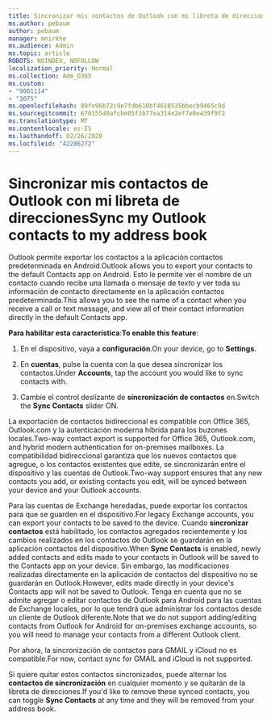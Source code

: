 ```yaml
---
title: Sincronizar mis contactos de Outlook con mi libreta de direcciones
ms.author: pebaum
author: pebaum
manager: mnirkhe
ms.audience: Admin
ms.topic: article
ROBOTS: NOINDEX, NOFOLLOW
localization_priority: Normal
ms.collection: Adm_O365
ms.custom:
- "9001114"
- "3075"
ms.openlocfilehash: 80fe96b72c9e7fdb610bf4618535bbecb9465c9d
ms.sourcegitcommit: 67015549afcbe05f3b77ea314e2ef7e0e439f9f2
ms.translationtype: MT
ms.contentlocale: es-ES
ms.lasthandoff: 02/26/2020
ms.locfileid: "42286272"
---
```

# <a name="sync-my-outlook-contacts-to-my-address-book"></a><span data-ttu-id="3f651-102">Sincronizar mis contactos de Outlook con mi libreta de direcciones</span><span class="sxs-lookup"><span data-stu-id="3f651-102">Sync my Outlook contacts to my address book</span></span>

<span data-ttu-id="3f651-103">Outlook permite exportar los contactos a la aplicación contactos predeterminada en Android.</span><span class="sxs-lookup"><span data-stu-id="3f651-103">Outlook allows you to export your contacts to the default Contacts app on Android.</span></span> <span data-ttu-id="3f651-104">Esto le permite ver el nombre de un contacto cuando recibe una llamada o mensaje de texto y ver toda su información de contacto directamente en la aplicación contactos predeterminada.</span><span class="sxs-lookup"><span data-stu-id="3f651-104">This allows you to see the name of a contact when you receive a call or text message, and view all of their contact information directly in the default Contacts app.</span></span>
 
<span data-ttu-id="3f651-105">**Para habilitar esta característica**:</span><span class="sxs-lookup"><span data-stu-id="3f651-105">**To enable this feature**:</span></span>
 
1. <span data-ttu-id="3f651-106">En el dispositivo, vaya a **configuración**.</span><span class="sxs-lookup"><span data-stu-id="3f651-106">On your device, go to **Settings**.</span></span>

2. <span data-ttu-id="3f651-107">En **cuentas**, pulse la cuenta con la que desea sincronizar los contactos.</span><span class="sxs-lookup"><span data-stu-id="3f651-107">Under **Accounts**, tap the account you would like to sync contacts with.</span></span>

3. <span data-ttu-id="3f651-108">Cambie el control deslizante de **sincronización de contactos** en.</span><span class="sxs-lookup"><span data-stu-id="3f651-108">Switch the **Sync Contacts** slider ON.</span></span>
 
<span data-ttu-id="3f651-109">La exportación de contactos bidireccional es compatible con Office 365, Outlook.com y la autenticación moderna híbrida para los buzones locales.</span><span class="sxs-lookup"><span data-stu-id="3f651-109">Two-way contact export is supported for Office 365, Outlook.com, and hybrid modern authentication for on-premises mailboxes.</span></span> <span data-ttu-id="3f651-110">La compatibilidad bidireccional garantiza que los nuevos contactos que agregue, o los contactos existentes que edite, se sincronizarán entre el dispositivo y las cuentas de Outlook.</span><span class="sxs-lookup"><span data-stu-id="3f651-110">Two-way support ensures that any new contacts you add, or existing contacts you edit, will be synced between your device and your Outlook accounts.</span></span>
 
<span data-ttu-id="3f651-111">Para las cuentas de Exchange heredadas, puede exportar los contactos para que se guarden en el dispositivo.</span><span class="sxs-lookup"><span data-stu-id="3f651-111">For legacy Exchange accounts, you can export your contacts to be saved to the device.</span></span> <span data-ttu-id="3f651-112">Cuando **sincronizar contactos** está habilitado, los contactos agregados recientemente y los cambios realizados en los contactos de Outlook se guardarán en la aplicación contactos del dispositivo.</span><span class="sxs-lookup"><span data-stu-id="3f651-112">When **Sync Contacts** is enabled, newly added contacts and edits made to your contacts in Outlook will be saved to the Contacts app on your device.</span></span> <span data-ttu-id="3f651-113">Sin embargo, las modificaciones realizadas directamente en la aplicación de contactos del dispositivo no se guardarán en Outlook.</span><span class="sxs-lookup"><span data-stu-id="3f651-113">However, edits made directly in your device's Contacts app will not be saved to Outlook.</span></span> <span data-ttu-id="3f651-114">Tenga en cuenta que no se admite agregar o editar contactos de Outlook para Android para las cuentas de Exchange locales, por lo que tendrá que administrar los contactos desde un cliente de Outlook diferente.</span><span class="sxs-lookup"><span data-stu-id="3f651-114">Note that we do not support adding/editing contacts from Outlook for Android for on-premises exchange accounts, so you will need to manage your contacts from a different Outlook client.</span></span>
 
<span data-ttu-id="3f651-115">Por ahora, la sincronización de contactos para GMAIL y iCloud no es compatible.</span><span class="sxs-lookup"><span data-stu-id="3f651-115">For now, contact sync for GMAIL and iCloud is not supported.</span></span>
 
<span data-ttu-id="3f651-116">Si quiere quitar estos contactos sincronizados, puede alternar los **contactos de sincronización** en cualquier momento y se quitarán de la libreta de direcciones.</span><span class="sxs-lookup"><span data-stu-id="3f651-116">If you'd like to remove these synced contacts, you can toggle **Sync Contacts** at any time and they will be removed from your address book.</span></span>
